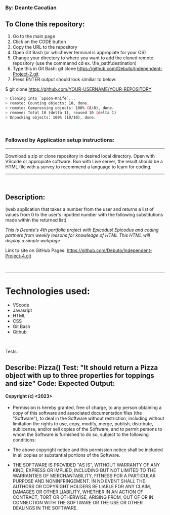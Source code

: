 # 

### By: **Deante Cacatian**

## To Clone this repository:

1. Go to the main page
2. Click on the CODE button
3. Copy the URL to the repository
4. Open Git Bash (or whichever terminal is appropiate for your OS)
5. Change your directory to where you want to add the cloned remote repository (use the commannd cd ex. \fie_path\destination)
6. Type this in Git Bash: git clone https://github.com/Debuto/Independent-Project-2.git
7. Press ENTER output should look similiar to below:

$ git clone https://github.com/YOUR-USERNAME/YOUR-REPOSITORY
```bash
> Cloning into `Spoon-Knife`...
> remote: Counting objects: 10, done.
> remote: Compressing objects: 100% (8/8), done.
> remove: Total 10 (delta 1), reused 10 (delta 1)
> Unpacking objects: 100% (10/10), done.
```
<br>

### Followed by Application setup instructions: <br>

---

Download a zip or clone repository in desired local directory. Open with VScode or appropiate software. Run with Live server, the result should be a HTML file with a survey to recommend a language to learn for coding. 

--- 
<br>

## Description:


(web application that takes a number from the user and returns a list of values from 0 to the user's inputted number with the following substitutions made within the returned list)

*This is Deante's 4th portfolio project with Epicodus!
Epicodus and coding partners from weekly lessons for knowledge of HTML
This HTML will display a simple webpage*

Link to site on GitHub Pages: https://github.com/Debuto/Independent-Project-4.git

<br>

---

# Technologies used: 

* VScode
* Javasript
* HTML
* CSS
* Git Bash
* Github

<br>

Tests:

Describe: Pizza()
Test: "It should return a Pizza object with up to three properties for toppings and size"
Code: 
Expected Output:  
---

#### Copyright (c) <2023> <Deante Cacatian>

- Permission is hereby granted, free of charge, to any person obtaining a copy
of this software and associated documentation files (the "Software"), to deal
in the Software without restriction, including without limitation the rights
to use, copy, modify, merge, publish, distribute, sublicense, and/or sell
copies of the Software, and to permit persons to whom the Software is
furnished to do so, subject to the following conditions:

- The above copyright notice and this permission notice shall be included in all
copies or substantial portions of the Software.

- THE SOFTWARE IS PROVIDED "AS IS", WITHOUT WARRANTY OF ANY KIND, EXPRESS OR
IMPLIED, INCLUDING BUT NOT LIMITED TO THE WARRANTIES OF MERCHANTABILITY,
FITNESS FOR A PARTICULAR PURPOSE AND NONINFRINGEMENT. IN NO EVENT SHALL THE
AUTHORS OR COPYRIGHT HOLDERS BE LIABLE FOR ANY CLAIM, DAMAGES OR OTHER
LIABILITY, WHETHER IN AN ACTION OF CONTRACT, TORT OR OTHERWISE, ARISING FROM,
OUT OF OR IN CONNECTION WITH THE SOFTWARE OR THE USE OR OTHER DEALINGS IN THE
SOFTWARE.